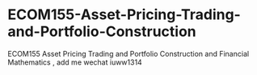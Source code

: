 # ECOM155-Asset-Pricing-Trading-and-Portfolio-Construction
ECOM155 Asset Pricing  Trading and Portfolio Construction and Financial Mathematics , add me wechat iuww1314

